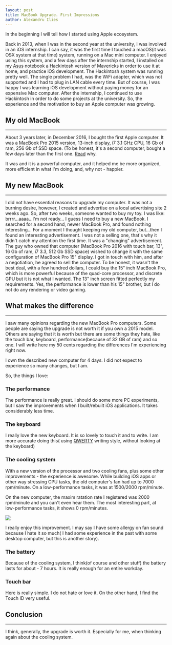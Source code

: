 ```yaml
---
layout: post
title: MacBook Upgrade. First Impressions 
author: Alexandru Ilies
---
```



In the beginning I will tell how I started using Apple ecosystem.


Back in 2013, when I was in the second year at the university, I was involved in an iOS internship. I can say, it was the first time I touched a macOS(it was OSX system at that time) system, running on a Mac mini computer. 
I enjoyed using this system, and a few days after the internship started, I installed on my [Asus](https://www.asus.com/Laptops/N53SV/) notebook a Hackintosh version of Mavericks in order to use it at home, and practice iOS development. The Hackintosh system was running pretty well. The single problem I had, was the WiFi adapter, which was not supported and I had to plug in LAN cable every time. But of course, I was happy I was learning iOS development without paying money for an expensive Mac computer. 
After the internship, I continued to use Hackintosh in order to do some projects at the university. So, the experience and the motivation to buy an Apple computer was growing. 

## My old MacBook 
-----
About 3 years later, in December 2016, I bought the first Apple computer.
It was a MacBook Pro 2015 version, 13-inch display, i7 3.1 GHz CPU, 16 Gb of ram, 256 Gb of SSD space. (To be honest, it's a second computer, bought a few days later than the first one. [Read](https://www.quora.com/Should-a-computer-science-student-get-a-13-or-15-inch-MacBook-Pro/answer/Alexandru-Ilie%C8%99?srid=SKYq) why. 

It was and it is a powerful computer, and it helped me be more organized, more efficient in what I'm doing, and, why not - happier.

## My new MacBook
----- 
I did not have essential reasons to upgrade my computer. It was not a burning desire, however, I created and advertise on a local advertising site 2 weeks ago. So, after two weeks, someone wanted to buy my toy. I was like: brrrr...aaaa...I'm not ready... I guess I need to buy a new MacBook. I searched for a second hand, newer MacBook Pro, and found nothing interesting...
For a moment I thought keeping my old computer, but...then I found an interesting advertisement. I was not a selling one, that's why it didn't catch my attention the first time. It was a "changing" advertisement. The guy who owned that computer (MacBook Pro 2016 with touch bar, 13", 16 Gb of ram, i7 3.3, 512 Gb SSD space) wished to change it with the same configuration of MacBook Pro 15" display. I got in touch with him, and after a negotiation, he agreed to sell the computer. To be honest, it wasn't the best deal, with a few hundred dollars, I could buy the 15" inch MacBook Pro, which is more powerful because of the quad-core processor, and discrete GPU but it is not what I wanted. The 13" inch screen fitted perfectly my requirements. 
Yes, the performance is lower than his 15" brother, but I do not do any rendering or video gaming. 

## What makes the difference
-----
I saw many opinions regarding the new MacBook Pro computers.
Some people are saying the upgrade is not worth it if you own a 2015 model. Others are saying that it is worth but there are some things they hate, like the touch bar, keyboard, performance(because of 32 GB of ram) and so one.
I will write here my 50 cents regarding the differences I'm experiencing right now.

I own the described new computer for 4 days. I did not expect to experience so many changes, but I am. 

So, the things I love:

### The performance
The performance is really great. I should do some more PC experiments, but I saw the improvements when I built/rebuilt iOS applications. It takes considerably less time.
### The keyboard
I really love the new keyboard. It is so lovely to touch it and to write. I am more accurate doing this( using [QWERTY](http://www.typingstudy.com/lesson/1/part/1) writing style, without looking at the keyboard)
### The cooling system

With a new version of the processor and two cooling fans, plus some other improvements - the experience is awesome. While building iOS apps or other way stressing CPU tasks, the old computer's fan had up to 7000 rpm/minute. On a low-performance tasks, it was at 1500/2000 rpm/minute. 
    
On the new computer, the maxim ratation rate I registered was 2000 rpm/minute and you can't even hear them. The most interesting part, at low-performance tasks, it shows 0 rpm/minutes.
    
![](https://www.dropbox.com/s/fgb567y720jijft/Screen%20Shot%202018-01-14%20at%2014.53.11.png?raw=1)
    
I really enjoy this improvement. I may say I have some allergy on fan sound because I hate it so much( I had some experience in the past with some desktop computer, but this is another story).

### The battery
Because of the cooling system, I think(of course and other stuff) the battery lasts for about - 7 hours. It is really enough for an entire workday.
    
### Touch bar
Here is really simple. I do not hate or love it. On the other hand, I find the Touch ID very useful. 
    
## Conclusion
-----
I think, generally, the upgrade is worth it. Especially for me, when thinking again about the cooling system.

